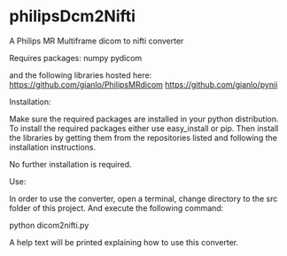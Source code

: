 philipsDcm2Nifti
================

A Philips MR Multiframe dicom to nifti converter

Requires packages:
numpy
pydicom

and the following libraries hosted here:
https://github.com/gianlo/PhilipsMRdicom
https://github.com/gianlo/pynii

Installation:

Make sure the required packages are installed in your python distribution.
To install the required packages either use easy_install or pip.
Then install the libraries by getting them from the repositories listed and following the installation instructions.

No further installation is required.

Use:

In order to use the converter, open a terminal, change directory to the src folder of this project.
And execute the following command:

python dicom2nifti.py

A help text will be printed explaining how to use this converter.
